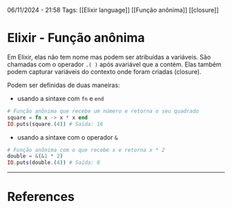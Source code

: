 06/11/2024 - 21:58
Tags: [[Elixir language]] [[Função anônima]] [[closure]]

# Elixir - Função anônima

Em Elixir, elas não tem nome mas podem ser atribuídas a variáveis. São chamadas com o operador `.( )` após avariável que a contém. Elas também podem capturar variáveis do contexto onde foram criadas (closure).

Podem ser definidas de duas maneiras:

- usando a sintaxe com `fn` e `end`

```elixir
# Função anônima que recebe um número e retorna o seu quadrado
square = fn x -> x * x end
IO.puts(square.(4)) # Saída: 16
```

- usando a sintaxe com o operador `&`

```elixir
# Função anônima com o que recebe x e retorna x * 2
double = &(&1 * 2)
IO.puts(double.(4)) # Saída: 8
```

---

# References
